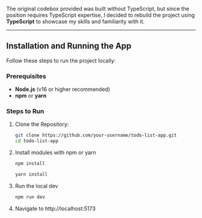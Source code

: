 The original codebox provided was built without TypeScript, but since the position requires TypeScript expertise, I decided to rebuild the project using **TypeScript** to showcase my skills and familiarity with it.

---

## Installation and Running the App

Follow these steps to run the project locally:

### Prerequisites
- **Node.js** (v16 or higher recommended)
- **npm** or **yarn**

### Steps to Run

1. Clone the Repository:
   ```bash
   git clone https://github.com/your-username/todo-list-app.git
   cd todo-list-app
2. Install modules with npm or yarn
   ```bash
   npm install
   ```
   ```bash
   yarn install
3. Run the local dev
   ```bash
   npm run dev
5. Navigate to http://localhost:5173

